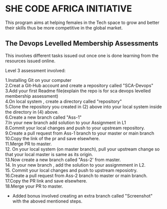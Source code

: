 # SHE CODE AFRICA INITIATIVE  
This program aims at helping females in the Tech space to grow and better their skills thus be more competitive in the global market.  
## The Devops Levelled Membership Assessments  
This involves different tasks issued out once one is done learning from the resources issued online. 

Level 3 assessment involved:   

1.Installing Git on your computer  
2.Creat a Git-Hub account and create a repository called "SCA-Devops"  
3.Add your first Readme file(explain the repo is for sca devops levelled membership assessment)    
4.On local system , create a directory called "repository"  
5.Clone the repository you created in (2) above into your local system inside the directory in (4) above.  
6.Create a new branch called "Ass-1"  
7.In your new branch add solution to your Assignment in L1  
8.Commit your local changes and push to your upstream repository.  
9.Create a pull request from Ass-1 branch to your master or main branch  
10.Copy the link of the pr and save elsewhere.  
11.Merge PR to master.  
12. On your local system (on master branch), pull your upstream change so that your local master is same as its origin.  
13.Now create a new branch called "Ass-2' from master.  
14. In your new branch , add the solution to your assignmment in L2.  
15. Commit your local changes and push to upstream reposiotry.  
16.Create a pull request from Ass-2 branch to master or main branch.  
17.Copy the PR link and save elsewhere.  
18.Merge your PR to master.  

* Added bonus involved creating an extra branch called "Screenshot" with the aboved mentioned steps.
